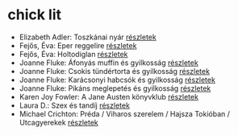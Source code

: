 # chick lit

- Elizabeth Adler: Toszkánai nyár [részletek](_details/%7Bopf.creator%7D.md#id_1211)
- Fejős, Éva: Eper reggelire [részletek](_details/%7Bopf.creator%7D.md#id_17)
- Fejős, Éva: Holtodiglan [részletek](_details/%7Bopf.creator%7D.md#id_426)
- Joanne Fluke: Áfonyás muffin és gyilkosság [részletek](_details/%7Bopf.creator%7D.md#id_622)
- Joanne Fluke: Csokis tündértorta és gyilkosság [részletek](_details/%7Bopf.creator%7D.md#id_624)
- Joanne Fluke: Karácsonyi habcsók és gyilkosság [részletek](_details/%7Bopf.creator%7D.md#id_625)
- Joanne Fluke: Pikáns meglepetés és gyilkosság [részletek](_details/%7Bopf.creator%7D.md#id_623)
- Karen Joy Fowler: A Jane Austen könyvklub [részletek](_details/%7Bopf.creator%7D.md#id_629)
- Laura D.: Szex és tandíj [részletek](_details/%7Bopf.creator%7D.md#id_904)
- Michael Crichton: Préda / Viharos szerelem / Hajsza Tokióban / Utcagyerekek [részletek](_details/%7Bopf.creator%7D.md#id_758)